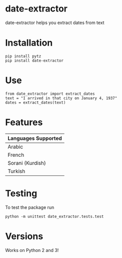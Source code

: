# date-extractor
date-extractor helps you extract dates from text

# Installation
```
pip install pytz
pip install date-extractor
```

# Use
```
from date_extractor import extract_dates
text = "I arrived in that city on January 4, 1937"
dates = extract_dates(text)
```

# Features
| Languages Supported |
| ------------------- |
| Arabic |
| French |
| Sorani (Kurdish) |
| Turkish |

# Testing
To test the package run
```
python -m unittest date_extractor.tests.test
```

# Versions
Works on Python 2 and 3!
